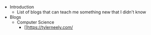 - Introduction
	- List of blogs that can teach me something new that I didn't know
- Blogs
	- Computer Science
		- []https://tylerneely.com/